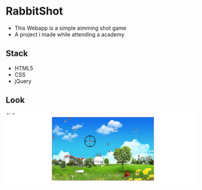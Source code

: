 # RabbitShot

* This Webapp is a simple aimming shot game
* A project i made while attending a academy

## Stack

* HTML5
* CSS
* jQuery

## Look

![1](./images/Rabbitshotplaying.png)
